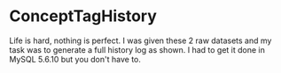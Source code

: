 # ConceptTagHistory
Life is hard, nothing is perfect. I was given these 2 raw datasets and my task was to generate a full history log as shown. I had to get it done in MySQL 5.6.10 but you don't have to. 
